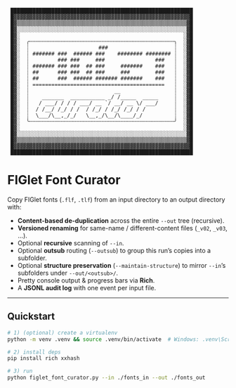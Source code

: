 ```
 ██████████████████████████████████████████████████████████
 █▓▓▓▓▓▓▓▓▓▓▓▓▓▓▓▓▓▓▓▓▓▓▓▓▓▓▓▓▓▓▓▓▓▓▓▓▓▓▓▓▓▓▓▓▓▓▓▓▓▓▓▓▓▓▓▓█
 █▓▒▒▒▒▒▒▒▒▒▒▒▒▒▒▒▒▒▒▒▒▒▒▒▒▒▒▒▒▒▒▒▒▒▒▒▒▒▒▒▒▒▒▒▒▒▒▒▒▒▒▒▒▒▒▓█
 █▓░░░░░░░░░░░░░░░░░░░░░░░░░░░░░░░░░░░░░░░░░░░░░░░░░░░░░░▓█
 █▓░                                                    ░▓█
 █▓░  ╭╌╌╌╌╌╌╌╌╌╌╌╌╌╌╌╌╌╌╌╌╌╌╌╌╌╌╌╌╌╌╌╌╌╌╌╌╌╌╌╌╌╌╌╌╌╌╮  ░▓█
 █▓░  ┊                      ###                     ┊  ░▓█
 █▓░  ┊ ####### ###  ###### ###    ######## ######## ┊  ░▓█
 █▓░  ┊         ### ###     ###                ###   ┊  ░▓█
 █▓░  ┊ ####### ### ###  ## ###     #######    ###   ┊  ░▓█
 █▓░  ┊ ##      ### ###  ## ###     ###        ###   ┊  ░▓█
 █▓░  ┊ ##      ###  ###### ####### #######    ###   ┊  ░▓█
 █▓░  ┊ ==========================================   ┊  ░▓█
 █▓░  ┊                           __                 ┊  ░▓█
 █▓░  ┊    _______  ___________ _/ /_____  _____     ┊  ░▓█
 █▓░  ┊   / ___/ / / / ___/ __ `/ __/ __ \/ ___/     ┊  ░▓█
 █▓░  ┊  / /__/ /_/ / /  / /_/ / /_/ /_/ / /         ┊  ░▓█
 █▓░  ┊  \___/\__,_/_/   \__,_/\__/\____/_/          ┊  ░▓█
 █▓░  ╰╌╌╌╌╌╌╌╌╌╌╌╌╌╌╌╌╌╌╌╌╌╌╌╌╌╌╌╌╌╌╌╌╌╌╌╌╌╌╌╌╌╌╌╌╌╌╯  ░▓█
 █▓░                                                    ░▓█
 █▓░░░░░░░░░░░░░░░░░░░░░░░░░░░░░░░░░░░░░░░░░░░░░░░░░░░░░░▓█
 █▓▒▒▒▒▒▒▒▒▒▒▒▒▒▒▒▒▒▒▒▒▒▒▒▒▒▒▒▒▒▒▒▒▒▒▒▒▒▒▒▒▒▒▒▒▒▒▒▒▒▒▒▒▒▒▓█
 █▓▓▓▓▓▓▓▓▓▓▓▓▓▓▓▓▓▓▓▓▓▓▓▓▓▓▓▓▓▓▓▓▓▓▓▓▓▓▓▓▓▓▓▓▓▓▓▓▓▓▓▓▓▓▓▓█
 ██████████████████████████████████████████████████████████
```

# FIGlet Font Curator

Copy FIGlet fonts (`.flf`, `.tlf`) from an input directory to an output directory with:

- **Content-based de-duplication** across the entire `--out` tree (recursive).
- **Versioned renaming** for same-name / different-content files (`_v02`, `_v03`, …).
- Optional **recursive** scanning of `--in`.
- Optional **outsub** routing (`--outsub`) to group this run’s copies into a subfolder.
- Optional **structure preservation** (`--maintain-structure`) to mirror `--in`’s subfolders under `--out/<outsub>/`.
- Pretty console output & progress bars via **Rich**.
- A **JSONL audit log** with one event per input file.

---

## Quickstart

```bash
# 1) (optional) create a virtualenv
python -m venv .venv && source .venv/bin/activate  # Windows: .venv\Scripts\activate

# 2) install deps
pip install rich xxhash

# 3) run
python figlet_font_curator.py --in ./fonts_in --out ./fonts_out

